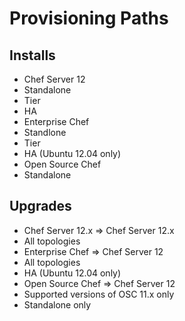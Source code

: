 Provisioning Paths
==================

## Installs
* Chef Server 12
 * Standalone
 * Tier
 * HA
* Enterprise Chef
 * Standlone
 * Tier
 * HA (Ubuntu 12.04 only)
* Open Source Chef
 * Standalone

## Upgrades
* Chef Server 12.x => Chef Server 12.x
 * All topologies
* Enterprise Chef => Chef Server 12
 * All topologies
 * HA (Ubuntu 12.04 only)
* Open Source Chef => Chef Server 12
 * Supported versions of OSC 11.x only
 * Standalone only
